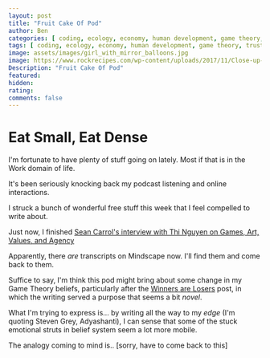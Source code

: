 ```yaml
---
layout: post
title: "Fruit Cake Of Pod"
author: Ben
categories: [ coding, ecology, economy, human development, game theory, trust failures ]
tags: [ coding, ecology, economy, human development, game theory, trust failures ]
image: assets/images/girl_with_mirror_balloons.jpg
image: https://www.rockrecipes.com/wp-content/uploads/2017/11/Close-up-square-cropped-picture-of-uncut-cake-for-featured-photo.jpg.webp
Description: "Fruit Cake Of Pod"
featured:
hidden:
rating:
comments: false 
---
```

# Eat Small, Eat Dense

I'm fortunate to have plenty of stuff going on lately. Most if that is in the Work domain of life. 

It's been seriously knocking back my podcast listening and online interactions.

I struck a bunch of wonderful free stuff this week that I feel compelled to write about.

Just now, I finished [Sean Carrol's interview with  Thi Nguyen on Games, Art, Values, and Agency](https://www.preposterousuniverse.com/podcast/2021/10/18/169-c-thi-nguyen-on-games-art-values-and-agency/) 

Apparently, there *are* transcripts on Mindscape now. I'll find them and come back to them.

Suffice to say, I'm think this pod might bring about some change in my Game Theory beliefs, particularly after the [Winners are Losers](https://www.preposterousuniverse.com/podcast/2021/10/18/169-c-thi-nguyen-on-games-art-values-and-agency/) post, in which the writing served a purpose that seems a bit *novel*.

What I'm trying to express is... by writing all the way to my *edge* (I'm quoting Steven Grey, Adyashanti), I can sense that some of the stuck emotional struts in belief system seem a lot more mobile.

The analogy coming to mind is.. [sorry, have to come back to this]